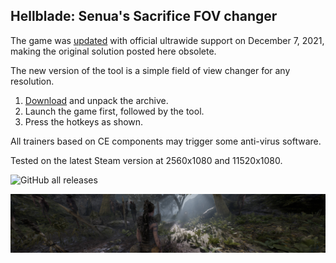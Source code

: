 ## Hellblade: Senua's Sacrifice FOV changer

The game was [updated](https://store.steampowered.com/news/app/414340/view/3126057906323904820) with official ultrawide support on December 7, 2021, making the original solution posted here obsolete.

The new version of the tool is a simple field of view changer for any resolution.

1. [Download](/../../releases) and unpack the archive.
2. Launch the game first, followed by the tool.
3. Press the hotkeys as shown.

All trainers based on CE components may trigger some anti-virus software.

Tested on the latest Steam version at 2560x1080 and 11520x1080.

![GitHub all releases](https://img.shields.io/github/downloads/RoseTheFlower/HellbladeUltrawide/total?style=flat-square)

![](preview.jpg)
